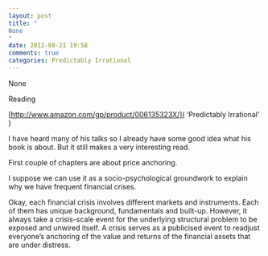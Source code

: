 ```yaml
---
layout: post
title: "
None
"
date: 2012-08-21 19:58
comments: true
categories: Predictably Irrational
---
```


None


Reading 

[http://www.amazon.com/gp/product/006135323X/]( ‘Predictably Irrational’ )


I have heard many of his talks so I already have some good idea what his book is about. But it still makes a very interesting read.


First couple of chapters are about price anchoring.


I suppose we can use it as a socio-psychological groundwork to explain why we have frequent financial crises.


Okay, each financial crisis involves different markets and instruments. Each of them has unique background,  fundamentals and built-up. However, it always take a crisis-scale event for the underlying structural problem to be exposed and unwired itself. A crisis serves as a publicised event to readjust everyone’s anchoring of the value and returns of the financial assets that are under distress.

